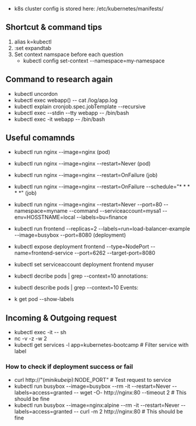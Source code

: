 - k8s cluster config is stored here: /etc/kubernetes/manifests/

## Shortcut & command tips

1. alias k=kubectl
2. :set expandtab
3. Set context namspace before each question
   - kubectl config set-context <my-context> --namespace=my-namespace

## Command to research again

- kubectl uncordon <node-name>
- kubectl exec webapp(<pod-name>) -- cat /log/app.log
- kubectl explain cronjob.spec.jobTemplate --recursive
- kubectl exec --stdin --tty webapp<pod-name> -- /bin/bash
- kubectl exec -it webapp<pod-name> -- /bin/bash

## Useful comamnds

- kubectl run nginx --image=nginx (pod)
- kubectl run nginx --image=nginx --restart=Never (pod)
- kubectl run nginx --image=nginx --restart=OnFailure (job)
- kubectl run nginx --image=nginx --restart=OnFailure --schedule="\* \* \* \* \*" (job)
- kubectl run nginx --image=nginx --restart=Never --port=80 --namespace=myname --command --serviceaccount=mysa1 --env=HOSSTNAME=local --labels=bu=finance

- kubectl run frontend --replicas=2 --labels=run=load-balancer-example --image=busybox --port=8080 (deployment)
- kubectl expose deployment frontend --type=NodePort --name=frontend-service --port=6262 --target-port=8080

- kubectl set serviceaccount deployment frontend myuser

- kubectl decribe pods | grep --context=10 annotations:
- kubectl describe pods | grep --context=10 Events:

- k get pod --show-labels

## Incoming & Outgoing request

- kubectl exec -it <object-name> -- sh
- nc -v -z -w 2 <service-name> <port-name>
- kubectl get services -l app=kubernetes-bootcamp # Filter service with label

### How to check if deployment success or fail

- curl http://"$(minikube ip):$NODE_PORT" # Test request to service
- kubectl run busybox --image=busybox --rm -it --restart=Never --labels=access=granted -- wget -O- http://nginx:80 --timeout 2 # This should be fine
- kubectl run busybox --image=nginx:alpine --rm -it --restart=Never --labels=access=granted -- curl -m 2 http://nginx:80 # This should be fine
